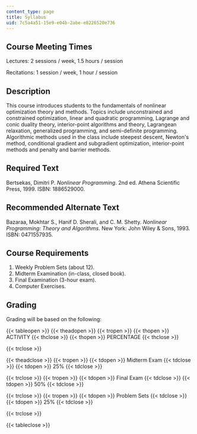 ```yaml
---
content_type: page
title: Syllabus
uid: 7c5a4a51-15e9-e04b-2abe-e8226520e736
---
```


Course Meeting Times
--------------------

Lectures: 2 sessions / week, 1.5 hours / session

Recitations: 1 session / week, 1 hour / session

Description
-----------

This course introduces students to the fundamentals of nonlinear optimization theory and methods. Topics include unconstrained and constrained optimization, linear and quadratic programming, Lagrange and conic duality theory, interior-point algorithms and theory, Lagrangean relaxation, generalized programming, and semi-definite programming. Algorithmic methods used in the class include steepest descent, Newton's method, conditional gradient and subgradient optimization, interior-point methods and penalty and barrier methods.

Required Text
-------------

Bertsekas, Dimitri P. _Nonlinear Programming_. 2nd ed. Athena Scientific Press, 1999. ISBN: 1886529000.

Recommended Alternate Text
--------------------------

Bazaraa, Mokhtar S., Hanif D. Sherali, and C. M. Shetty. _Nonlinear Programming: Theory and Algorithms_. New York: John Wiley & Sons, 1993. ISBN: 0471557935.

Course Requirements
-------------------

1.  Weekly Problem Sets (about 12).
2.  Midterm Examination (in-class, closed book).
3.  Final Examination (3-hour exam).
4.  Computer Exercises.

Grading
-------

Grading will be based on the following:

{{< tableopen >}}
{{< theadopen >}}
{{< tropen >}}
{{< thopen >}}
ACTIVITY
{{< thclose >}}
{{< thopen >}}
PERCENTAGE
{{< thclose >}}

{{< trclose >}}

{{< theadclose >}}
{{< tropen >}}
{{< tdopen >}}
Midterm Exam
{{< tdclose >}}
{{< tdopen >}}
25%
{{< tdclose >}}

{{< trclose >}}
{{< tropen >}}
{{< tdopen >}}
Final Exam
{{< tdclose >}}
{{< tdopen >}}
50%
{{< tdclose >}}

{{< trclose >}}
{{< tropen >}}
{{< tdopen >}}
Problem Sets
{{< tdclose >}}
{{< tdopen >}}
25%
{{< tdclose >}}

{{< trclose >}}

{{< tableclose >}}